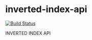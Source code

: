# inverted-index-api

[![Build Status](https://travis-ci.org/cwizard2011/inverted-index-api.svg?branch=master)](https://travis-ci.org/cwizard2011/inverted-index-api)

INVERTED INDEX API
